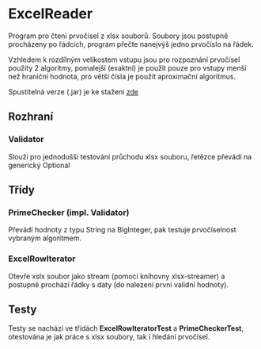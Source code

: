 # ExcelReader
Program pro čtení prvočísel z xlsx souborů.
Soubory jsou postupně procházeny po řádcích, program přečte nanejvýš jedno prvočíslo na řádek.

Vzhledem k rozdílným velikostem vstupu jsou pro rozpoznání prvočísel použity 2 algoritmy, pomalejší (exaktní) je použit pouze pro vstupy menší než hraniční hodnota, pro větší čísla je použit aproximační algoritmus.

Spustitelná verze (.jar) je ke stažení [zde](https://github.com/jkot32/ExcelReader/releases/tag/Release)

## Rozhraní
### Validator
Slouží pro jednodušší testování průchodu xlsx souboru, řetězce převádí na generický Optional
## Třídy

### PrimeChecker (impl. Validator)
Převádí hodnoty z typu String na BigInteger, pak testuje prvočíselnost vybraným algoritmem.

### ExcelRowIterator
Otevře xslx soubor jako stream (pomocí knihovny xlsx-streamer) a postupně prochází řádky s daty (do nalezení první validní hodnoty).

## Testy
Testy se nachází ve třídách **ExcelRowIteratorTest** a **PrimeCheckerTest**, otestována je jak práce s xlsx soubory, tak i hledání prvočísel.


